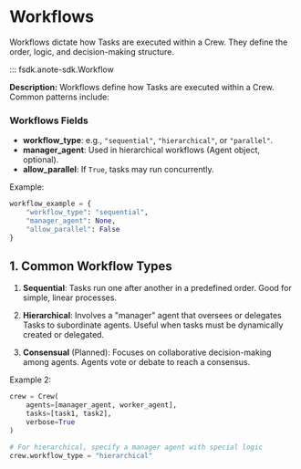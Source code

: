 # Workflows

Workflows dictate how Tasks are executed within a Crew. They define the order, logic, and decision-making structure.

::: fsdk.anote-sdk.Workflow
    <!-- options:
        show_source: false -->

**Description:** Workflows define how Tasks are executed within a Crew. Common patterns include:

### Workflows Fields
- **workflow_type**: e.g., `"sequential"`, `"hierarchical"`, or `"parallel"`.
- **manager_agent**: Used in hierarchical workflows (Agent object, optional).
- **allow_parallel**: If `True`, tasks may run concurrently.

Example:

```python
workflow_example = {
    "workflow_type": "sequential",
    "manager_agent": None,
    "allow_parallel": False
}
```
## 1. Common Workflow Types

1. **Sequential**: Tasks run one after another in a predefined order. Good for simple, linear processes.

2. **Hierarchical**: Involves a "manager" agent that oversees or delegates Tasks to subordinate agents. Useful when tasks must be dynamically created or delegated.

3. **Consensual** (Planned): Focuses on collaborative decision-making among agents. Agents vote or debate to reach a consensus.


Example 2:
```python
crew = Crew(
    agents=[manager_agent, worker_agent],
    tasks=[task1, task2],
    verbose=True
)

# For hierarchical, specify a manager agent with special logic
crew.workflow_type = "hierarchical"
```
